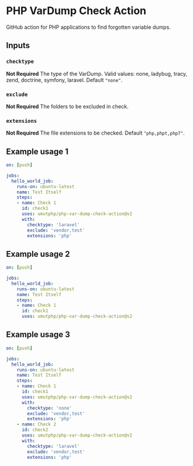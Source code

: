 # PHP VarDump Check Action

GitHub action for PHP applications to find forgotten variable dumps. 

## Inputs

### `checktype`

**Not Required** The type of the VarDump. Valid values: none, ladybug, tracy, zend, doctrine, symfony, laravel. Default `"none"`.

### `exclude`

**Not Required** The folders to be excluded in check.

### `extensions`

**Not Required** The file extensions to be checked. Default `"php,phpt,php7"`.

## Example usage 1

```yaml
on: [push]

jobs:
  hello_world_job:
    runs-on: ubuntu-latest
    name: Test Itself
    steps:
    - name: Check 1
      id: check1
      uses: umutphp/php-var-dump-check-action@v2
      with:
        checktype: 'laravel'
        exclude: 'vendor,test'
        extensions: 'php'
```

## Example usage 2

```yaml
on: [push]

jobs:
  hello_world_job:
    runs-on: ubuntu-latest
    name: Test Itself
    steps:
    - name: Check 1
      id: check1
      uses: umutphp/php-var-dump-check-action@v2
```

## Example usage 3

```yaml
on: [push]

jobs:
  hello_world_job:
    runs-on: ubuntu-latest
    name: Test Itself
    steps:
    - name: Check 1
      id: check1
      uses: umutphp/php-var-dump-check-action@v2
      with:
        checktype: 'none'
        exclude: 'vendor,test'
        extensions: 'php'
    - name: Check 2
      id: check2
      uses: umutphp/php-var-dump-check-action@v2
      with:
        checktype: 'laravel'
        exclude: 'vendor,test'
        extensions: 'php'
```